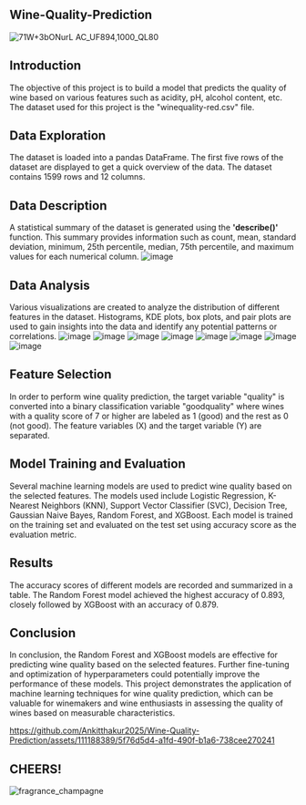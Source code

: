 ## Wine-Quality-Prediction ##
![71W+3bONurL _AC_UF894,1000_QL80_](https://github.com/Ankitthakur2025/Wine-Quality-Prediction/assets/111188389/58245e81-7a90-46cf-ac0f-04454b38efe8)


## Introduction
The objective of this project is to build a model that predicts the quality of wine based on various features such as acidity, pH, alcohol content, etc. The dataset used for this project is the "winequality-red.csv" file.
## Data Exploration
The dataset is loaded into a pandas DataFrame. The first five rows of the dataset are displayed to get a quick overview of the data. The dataset contains 1599 rows and 12 columns.
## Data Description
A statistical summary of the dataset is generated using the **'describe()'** function. This summary provides information such as count, mean, standard deviation, minimum, 25th percentile, median, 75th percentile, and maximum values for each numerical column.
![image](https://github.com/Ankitthakur2025/Wine-Quality-Prediction/assets/111188389/a4aeb12f-5399-41a7-b500-3cd3912c08cb)
## Data Analysis
Various visualizations are created to analyze the distribution of different features in the dataset. Histograms, KDE plots, box plots, and pair plots are used to gain insights into the data and identify any potential patterns or correlations.
![image](https://github.com/Ankitthakur2025/Wine-Quality-Prediction/assets/111188389/56e94342-d86f-4354-807e-30e204185926)
![image](https://github.com/Ankitthakur2025/Wine-Quality-Prediction/assets/111188389/77d74b26-51af-4537-b0b5-ecbfa7355da6)
![image](https://github.com/Ankitthakur2025/Wine-Quality-Prediction/assets/111188389/7576dc5c-3844-4f7b-b23a-45596949afc9)
![image](https://github.com/Ankitthakur2025/Wine-Quality-Prediction/assets/111188389/b1f88c43-0059-4a00-9abc-ab808b9ed117)
![image](https://github.com/Ankitthakur2025/Wine-Quality-Prediction/assets/111188389/1e32222b-ae96-43f8-b540-4ff60dd09874)
![image](https://github.com/Ankitthakur2025/Wine-Quality-Prediction/assets/111188389/dcbd3341-7440-45fa-a139-8a9bf7b81867)
![image](https://github.com/Ankitthakur2025/Wine-Quality-Prediction/assets/111188389/a81f313b-bb74-42e3-9ae9-83d9ee479da6)
![image](https://github.com/Ankitthakur2025/Wine-Quality-Prediction/assets/111188389/c2faa574-7c88-4597-a3ad-fa4a5412ace6)

## Feature Selection
In order to perform wine quality prediction, the target variable "quality" is converted into a binary classification variable "goodquality" where wines with a quality score of 7 or higher are labeled as 1 (good) and the rest as 0 (not good). The feature variables (X) and the target variable (Y) are separated.
## Model Training and Evaluation
Several machine learning models are used to predict wine quality based on the selected features. The models used include Logistic Regression, K-Nearest Neighbors (KNN), Support Vector Classifier (SVC), Decision Tree, Gaussian Naive Bayes, Random Forest, and XGBoost. Each model is trained on the training set and evaluated on the test set using accuracy score as the evaluation metric.
## Results
The accuracy scores of different models are recorded and summarized in a table. The Random Forest model achieved the highest accuracy of 0.893, closely followed by XGBoost with an accuracy of 0.879.
## Conclusion
In conclusion, the Random Forest and XGBoost models are effective for predicting wine quality based on the selected features. Further fine-tuning and optimization of hyperparameters could potentially improve the performance of these models. This project demonstrates the application of machine learning techniques for wine quality prediction, which can be valuable for winemakers and wine enthusiasts in assessing the quality of wines based on measurable characteristics.






https://github.com/Ankitthakur2025/Wine-Quality-Prediction/assets/111188389/5f76d5d4-a1fd-490f-b1a6-738cee270241

## CHEERS!

![fragrance_champagne](https://github.com/Ankitthakur2025/Wine-Quality-Prediction/assets/111188389/2a5f9d06-3f17-443c-9dd5-68efdca7b80b)



